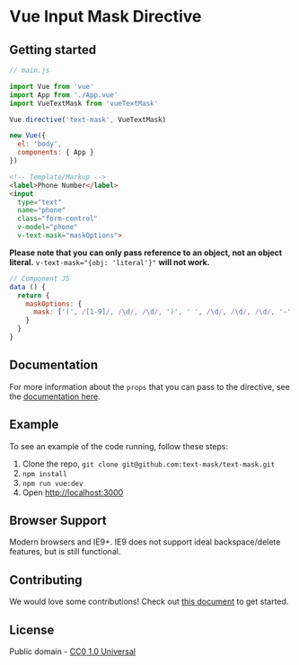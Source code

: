 # Vue Input Mask Directive

## Getting started

```js
// main.js

import Vue from 'vue'
import App from './App.vue'
import VueTextMask from 'vueTextMask'

Vue.directive('text-mask', VueTextMask)

new Vue({
  el: 'body',
  components: { App }
})
```

```html
<!-- Template/Markup -->
<label>Phone Number</label>
<input
  type="text"
  name="phone"
  class="form-control"
  v-model="phone"
  v-text-mask="maskOptions">
```

**Please note that you can only pass reference to an object, not an object literal.** `v-text-mask="{obj: 'literal'}"` **will not work.**

```js
// Component JS
data () {
  return {
    maskOptions: {
      mask: ['(', /[1-9]/, /\d/, /\d/, ')', ' ', /\d/, /\d/, /\d/, '-', /\d/, /\d/, /\d/, /\d/]
    }
  }
}
```

## Documentation

For more information about the `props` that you can pass to the directive, see
the [documentation here](https://github.com/text-mask/text-mask/blob/master/componentDocumentation.md#readme).

## Example

To see an example of the code running, follow these steps:

1. Clone the repo, `git clone git@github.com:text-mask/text-mask.git`
2. `npm install`
3. `npm run vue:dev`
4. Open [http://localhost:3000](http://localhost:3000)

## Browser Support

Modern browsers and IE9+. IE9 does not support ideal backspace/delete features, but is still functional.

## Contributing

We would love some contributions! Check out [this document](https://github.com/text-mask/text-mask/blob/master/howToContribute.md#readme) to get started.

## License

Public domain - [CC0 1.0 Universal](https://creativecommons.org/publicdomain/zero/1.0/)

